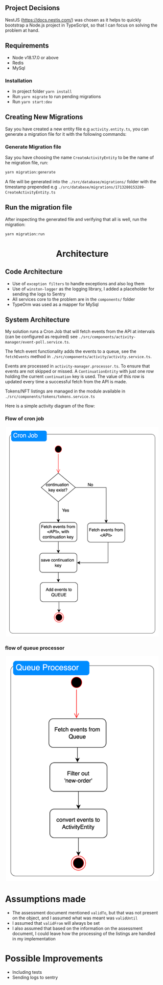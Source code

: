 ## Project Decisions
NestJS (https://docs.nestjs.com/) was chosen as it helps to quickly bootstrap a Node.js project in TypeScript, so that I can focus on solving the problem at hand.

## Requirements
- Node v18.17.0 or above
- Redis
- MySql

### Installation
- In project folder `yarn install`
- Run `yarn migrate` to run pending migrations
- Run `yarn start:dev`

## Creating New Migrations
Say you have created a new entity file e.g `activity.entity.ts`, you can generate a migration file for it with the following commands:

### Generate Migration file
Say you have choosing the name `CreateActivityEntity` to be the name of he migration file, run:

```bash
yarn migration:generate
```

A file will be generated into the `./src/database/migrations/` folder with the timestamp prepended e.g `./src/database/migrations/1713280153289-CreateActivityEntity.ts`

## Run the migration file
After inspecting the generated file and verifying that all is well, run the migration:
```bash
yarn migration:run   
 ```

<h1 align="center">
  Architecture
</h1>

## Code Architecture
- Use of `exception filters` to handle exceptions and also log them
- Use of `winston-logger` as the logging library, I added a placeholder for sending the logs to Sentry
- All services core to the problem are in the `components/` folder
- TypeOrm was used as a mapper for MySql

## System Architecture

My solution runs a Cron Job that will fetch events from the API at intervals (can be configured as required) see `./src/components/activity-manager/event-poll.service.ts`.

The fetch event functionality adds the events to a queue, see the `fetchEvents` method in `./src/components/activity/activity.service.ts`. 

Events are processed in `activity-manager.processor.ts`. To ensure that events are not skipped or missed. A `ContinuationEntity` with just one row holding the current `continuation` key is used. The value of this row is updated every time a successful fetch from the API is made.

Tokens/NFT listings are managed in the module available in `./src/components/tokens/tokens.service.ts`

Here is a simple activity diagram of the flow:
### Flow of cron job
<div align="center">
  <img src="image.png" alt="alt text" width="500" height="auto">
</div>

### flow of queue processor
<div align="center">
  <img src="image-1.png" alt="alt text" width="500" height="auto">
</div>

# Assumptions made
- The assessment document mentioned `validTo`, but that was not present on the object, and I assumed what was meant was `validUntil`
- I assumed that `validFrom` will always be set
- I also assumed that based on the information on the assessment document, I could leave how the processing of the listings are handled in my implementation

# Possible Improvements
- Including tests
- Sending logs to sentry
  
